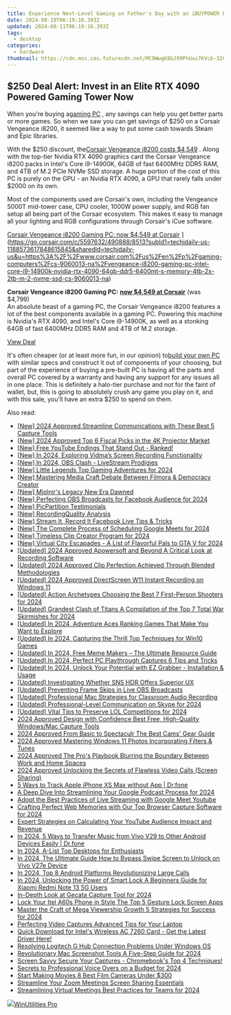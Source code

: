 ```yaml
---
title: Experience Next-Level Gaming on Father's Day with an iBUYPOWER Powerhouse System
date: 2024-08-10T06:19:16.393Z
updated: 2024-08-11T06:19:16.393Z
tags:
  - desktop
categories:
  - hardware
thumbnail: https://cdn.mos.cms.futurecdn.net/MC9WwgK8bJ99PhUas7KVcb-320-80.png
---
```


## $250 Deal Alert: Invest in an Elite RTX 4090 Powered Gaming Tower Now

When you're buying a[gaming PC](https://www.tomshardware.com/best-picks/best-gaming-pcs) , any savings can help you get better parts or more games. So when we saw you can get savings of $250 on a Corsair Vengeance i8200, it seemed like a way to put some cash towards Steam and Epic libraries.  
  
 With the $250 discount, the[Corsair Vengeance i8200 costs $4,549](<https://go.corsair.com/c/5597632/490888/8513?subId1=techidaily-us-8264570696601945841&sharedId=techidaily-us&u=https%3A%2F%2Fwww.corsair.com%2Fus%2Fen%2Fp%2Fgaming-computers%2Fcs-9060013-na%2Fvengeance-i8200-gaming-pc-intel-core-i9-14900k-nvidia-rtx-4090-64gb-ddr5-6400mt-s-memory-4tb-2x-2tb-m-2-nvme-ssd-cs-9060013-na>) . Along with the top-tier Nvidia RTX 4090 graphics card the Corsair Vengeance i8200 packs in Intel's Core i9-14900K, 64GB of fast 6400MHz DDR5 RAM, and 4TB of M.2 PCIe NVMe SSD storage. A huge portion of the cost of this PC is purely on the GPU - an Nvidia RTX 4090, a GPU that rarely falls under $2000 on its own.

 Most of the components used are Corsair's own, including the Vengeance 5000T mid-tower case, CPU cooler, 1000W power supply, and RGB fan setup all being part of the Corsair ecosystem. This makes it easy to manage all your lighting and RGB configurations through Corsair's iCue software.

[Corsair Vengeance i8200 Gaming PC: now $4,549 at Corsair](https://cdn.mos.cms.futurecdn.net/qFGFuMoREq4hdpRChFtfQX-200-100.png "Corsair Vengeance i8200 Gaming PC: now $4,549 at Corsair") ](https://go.corsair.com/c/5597632/490888/8513?subId1=techidaily-us-1188573617848615845&sharedId=techidaily-us&u=https%3A%2F%2Fwww.corsair.com%2Fus%2Fen%2Fp%2Fgaming-computers%2Fcs-9060013-na%2Fvengeance-i8200-gaming-pc-intel-core-i9-14900k-nvidia-rtx-4090-64gb-ddr5-6400mt-s-memory-4tb-2x-2tb-m-2-nvme-ssd-cs-9060013-na)

**Corsair Vengeance i8200 Gaming PC:** [**now $4,549 at Corsair**](https://go.corsair.com/c/5597632/490888/8513?subId1=techidaily-us-5139446157244018078&sharedId=techidaily-us&u=https%3A%2F%2Fwww.corsair.com%2Fus%2Fen%2Fp%2Fgaming-computers%2Fcs-9060013-na%2Fvengeance-i8200-gaming-pc-intel-core-i9-14900k-nvidia-rtx-4090-64gb-ddr5-6400mt-s-memory-4tb-2x-2tb-m-2-nvme-ssd-cs-9060013-na) (was $4,799)  
 An absolute beast of a gaming PC, the Corsair Vengeance i8200 features a lot of the best components available in a gaming PC. Powering this machine is Nvidia's RTX 4090, and Intel's Core i9-14900K, as well as a stonking 64GB of fast 6400MHz DDR5 RAM and 4TB of M.2 storage.

[View Deal](https://go.corsair.com/c/5597632/490888/8513?subId1=techidaily-us-1188573617848615845&sharedId=techidaily-us&u=https%3A%2F%2Fwww.corsair.com%2Fus%2Fen%2Fp%2Fgaming-computers%2Fcs-9060013-na%2Fvengeance-i8200-gaming-pc-intel-core-i9-14900k-nvidia-rtx-4090-64gb-ddr5-6400mt-s-memory-4tb-2x-2tb-m-2-nvme-ssd-cs-9060013-na)

 It's often cheaper (or at least more fun, in our opinion) to[build your own PC](https://www.tomshardware.com/best-picks/best-pc-builds-gaming) with similar specs and construct it out of components of your choosing, but part of the experience of buying a pre-built PC is having all the parts and overall PC covered by a warranty and having any support for any issues all in one place. This is definitely a halo-tier purchase and not for the faint of wallet, but, this is going to absolutely crush any game you play on it, and with this sale, you'll have an extra $250 to spend on them.

<ins class="adsbygoogle"
     style="display:block"
     data-ad-format="autorelaxed"
     data-ad-client="ca-pub-7571918770474297"
     data-ad-slot="1223367746"></ins>



<ins class="adsbygoogle"
     style="display:block"
     data-ad-client="ca-pub-7571918770474297"
     data-ad-slot="8358498916"
     data-ad-format="auto"
     data-full-width-responsive="true"></ins>

<span class="atpl-alsoreadstyle">Also read:</span>
<div><ul>
<li><a href="https://desktop-recording.techidaily.com/new-2024-approved-streamline-communications-with-these-best-5-capture-tools/"><u>[New] 2024 Approved  Streamline Communications with These Best 5 Capture Tools</u></a></li>
<li><a href="https://fox-helps.techidaily.com/new-2024-approved-top-6-fiscal-picks-in-the-4k-projector-market/"><u>[New] 2024 Approved  Top 6 Fiscal Picks in the 4K Projector Market</u></a></li>
<li><a href="https://facebook-video-share.techidaily.com/new-free-youtube-endings-that-stand-out-ranked/"><u>[New] Free YouTube Endings That Stand Out - Ranked!</u></a></li>
<li><a href="https://desktop-recording.techidaily.com/new-in-2024-exploring-vidmas-screen-recording-functionality/"><u>[New] In 2024, Exploring Vidma’s Screen Recording Functionality</u></a></li>
<li><a href="https://desktop-recording.techidaily.com/new-in-2024-obs-clash-livestream-prodigies/"><u>[New] In 2024, OBS Clash - LiveStream Prodigies</u></a></li>
<li><a href="https://desktop-recording.techidaily.com/new-little-legends-top-gaming-adventures-for-2024/"><u>[New] Little Legends  Top Gaming Adventures for 2024</u></a></li>
<li><a href="https://desktop-recording.techidaily.com/new-mastering-media-craft-debate-between-filmora-and-democracy-creator/"><u>[New] Mastering Media Craft  Debate Between Filmora & Democracy Creator</u></a></li>
<li><a href="https://desktop-recording.techidaily.com/new-mjolnirs-legacy-new-era-dawned/"><u>[New] Mjolnir's Legacy  New Era Dawned</u></a></li>
<li><a href="https://desktop-recording.techidaily.com/new-perfecting-obs-broadcasts-for-facebook-audience-for-2024/"><u>[New] Perfecting OBS Broadcasts for Facebook Audience for 2024</u></a></li>
<li><a href="https://desktop-recording.techidaily.com/new-picpartition-testimonials/"><u>[New] PicPartition Testimonials</u></a></li>
<li><a href="https://desktop-recording.techidaily.com/new-recordingquality-analysis/"><u>[New] RecordingQuality Analysis</u></a></li>
<li><a href="https://desktop-recording.techidaily.com/new-stream-it-record-it-facebook-live-tips-and-tricks/"><u>[New] Stream It, Record It  Facebook Live Tips & Tricks</u></a></li>
<li><a href="https://desktop-recording.techidaily.com/new-the-complete-process-of-scheduling-google-meets-for-2024/"><u>[New] The Complete Process of Scheduling Google Meets for 2024</u></a></li>
<li><a href="https://desktop-recording.techidaily.com/new-timeless-clip-creator-program-for-2024/"><u>[New] Timeless Clip Creator Program for 2024</u></a></li>
<li><a href="https://desktop-recording.techidaily.com/new-virtual-city-escapades-a-list-of-flavorful-pals-to-gta-v-for-2024/"><u>[New] Virtual City Escapades - A List of Flavorful Pals to GTA V for 2024</u></a></li>
<li><a href="https://desktop-recording.techidaily.com/updated-2024-approved-apowersoft-and-beyond-a-critical-look-at-recording-software/"><u>[Updated] 2024 Approved  Apowersoft and Beyond  A Critical Look at Recording Software</u></a></li>
<li><a href="https://desktop-recording.techidaily.com/updated-2024-approved-clip-perfection-achieved-through-blended-methodologies/"><u>[Updated] 2024 Approved  Clip Perfection Achieved Through Blended Methodologies</u></a></li>
<li><a href="https://desktop-recording.techidaily.com/updated-2024-approved-directscreen-w11-instant-recording-on-windows-11/"><u>[Updated] 2024 Approved  DirectScreen W11  Instant Recording on Windows 11</u></a></li>
<li><a href="https://desktop-recording.techidaily.com/updated-action-archetypes-choosing-the-best-7-first-person-shooters-for-2024/"><u>[Updated] Action Archetypes  Choosing the Best 7 First-Person Shooters for 2024</u></a></li>
<li><a href="https://desktop-recording.techidaily.com/updated-grandest-clash-of-titans-a-compilation-of-the-top-7-total-war-skirmishes-for-2024/"><u>[Updated] Grandest Clash of Titans  A Compilation of the Top 7 Total War Skirmishes for 2024</u></a></li>
<li><a href="https://desktop-recording.techidaily.com/updated-in-2024-adventure-aces-ranking-games-that-make-you-want-to-explore/"><u>[Updated] In 2024, Adventure Aces  Ranking Games That Make You Want to Explore</u></a></li>
<li><a href="https://desktop-recording.techidaily.com/updated-in-2024-capturing-the-thrill-top-techniques-for-win10-games/"><u>[Updated] In 2024, Capturing the Thrill  Top Techniques for Win10 Games</u></a></li>
<li><a href="https://fox-friendly.techidaily.com/updated-in-2024-free-meme-makers-the-ultimate-resource-guide/"><u>[Updated] In 2024, Free Meme Makers – The Ultimate Resource Guide</u></a></li>
<li><a href="https://desktop-recording.techidaily.com/updated-in-2024-perfect-pc-playthrough-captures-6-tips-and-tricks/"><u>[Updated] In 2024, Perfect PC Playthrough Captures  6 Tips and Tricks</u></a></li>
<li><a href="https://desktop-recording.techidaily.com/updated-in-2024-unlock-your-potential-with-ez-grabber-installation-and-usage/"><u>[Updated] In 2024, Unlock Your Potential with EZ Grabber - Installation & Usage</u></a></li>
<li><a href="https://extra-guidance.techidaily.com/updated-investigating-whether-sns-hdr-offers-superior-ux/"><u>[Updated] Investigating Whether SNS HDR Offers Superior UX</u></a></li>
<li><a href="https://desktop-recording.techidaily.com/updated-preventing-frame-skips-in-live-obs-broadcasts/"><u>[Updated] Preventing Frame Skips in Live OBS Broadcasts</u></a></li>
<li><a href="https://desktop-recording.techidaily.com/updated-professional-mac-strategies-for-classroom-audio-recording/"><u>[Updated] Professional Mac Strategies for Classroom Audio Recording</u></a></li>
<li><a href="https://desktop-recording.techidaily.com/updated-professional-level-communication-on-skype-for-2024/"><u>[Updated] Professional-Level Communication on Skype for 2024</u></a></li>
<li><a href="https://desktop-recording.techidaily.com/updated-vital-tips-to-preserve-lol-competitions-for-2024/"><u>[Updated] Vital Tips to Preserve LOL Competitions for 2024</u></a></li>
<li><a href="https://desktop-recording.techidaily.com/2024-approved-design-with-confidence-best-free-high-quality-windowsmac-capture-tools/"><u>2024 Approved  Design with Confidence  Best Free, High-Quality Windows/Mac Capture Tools</u></a></li>
<li><a href="https://fox-http.techidaily.com/2024-approved-from-basic-to-spectaculr-the-best-cams-gear-guide/"><u>2024 Approved  From Basic to Spectaculr  The Best Cams' Gear Guide</u></a></li>
<li><a href="https://fox-glue.techidaily.com/2024-approved-mastering-windows-11-photos-incorporating-filters-and-tunes/"><u>2024 Approved  Mastering Windows 11 Photos  Incorporating Filters & Tunes</u></a></li>
<li><a href="https://desktop-recording.techidaily.com/2024-approved-the-pros-playbook-blurring-the-boundary-between-work-and-home-spaces/"><u>2024 Approved  The Pro's Playbook  Blurring the Boundary Between Work and Home Spaces</u></a></li>
<li><a href="https://desktop-recording.techidaily.com/2024-approved-unlocking-the-secrets-of-flawless-video-calls-screen-sharing/"><u>2024 Approved  Unlocking the Secrets of Flawless Video Calls (Screen Sharing)</u></a></li>
<li><a href="https://ios-location-track.techidaily.com/5-ways-to-track-apple-iphone-xs-max-without-app-drfone-by-drfone-virtual-ios/"><u>5 Ways to Track Apple iPhone XS Max without App | Dr.fone</u></a></li>
<li><a href="https://extra-lessons.techidaily.com/a-deep-dive-into-streamlining-your-google-podcast-process-for-2024/"><u>A Deep Dive Into Streamlining Your Google Podcast Process for 2024</u></a></li>
<li><a href="https://youtube-zero.techidaily.com/-the-best-practices-of-live-streaming-with-google-meet-youtube/"><u>Adopt the Best Practices of Live Streaming with Google Meet Youtube</u></a></li>
<li><a href="https://digital-screen-recording.techidaily.com/crafting-perfect-web-memories-with-our-top-browser-capture-software-for-2024/"><u>Crafting Perfect Web Memories with Our Top Browser Capture Software for 2024</u></a></li>
<li><a href="https://youtube-lab.techidaily.com/t-strategies-on-calculating-your-youtube-audience-impact-and-revenue/"><u>Expert Strategies on Calculating Your YouTube Audience Impact and Revenue</u></a></li>
<li><a href="https://android-transfer.techidaily.com/in-2024-5-ways-to-transfer-music-from-vivo-v29-to-other-android-devices-easily-drfone-by-drfone-transfer-from-android-transfer-from-android/"><u>In 2024, 5 Ways to Transfer Music from Vivo V29 to Other Android Devices Easily | Dr.fone</u></a></li>
<li><a href="https://fox-friendly.techidaily.com/in-2024-a-list-top-desktops-for-enthusiasts/"><u>In 2024, A-List Top Desktops for Enthusiasts</u></a></li>
<li><a href="https://android-unlock.techidaily.com/in-2024-the-ultimate-guide-how-to-bypass-swipe-screen-to-unlock-on-vivo-v27e-device-by-drfone-android/"><u>In 2024, The Ultimate Guide How to Bypass Swipe Screen to Unlock on Vivo V27e Device</u></a></li>
<li><a href="https://desktop-recording.techidaily.com/in-2024-top-8-android-platforms-revolutionizing-large-calls/"><u>In 2024, Top 8 Android Platforms Revolutionizing Large Calls</u></a></li>
<li><a href="https://unlock-android.techidaily.com/in-2024-unlocking-the-power-of-smart-lock-a-beginners-guide-for-xiaomi-redmi-note-13-5g-users-by-drfone-android/"><u>In 2024, Unlocking the Power of Smart Lock A Beginners Guide for Xiaomi Redmi Note 13 5G Users</u></a></li>
<li><a href="https://desktop-recording.techidaily.com/in-depth-look-at-gecata-capture-tool-for-2024/"><u>In-Depth Look at Gecata Capture Tool for 2024</u></a></li>
<li><a href="https://unlock-android.techidaily.com/lock-your-itel-a60s-phone-in-style-the-top-5-gesture-lock-screen-apps-by-drfone-android/"><u>Lock Your Itel A60s Phone in Style The Top 5 Gesture Lock Screen Apps</u></a></li>
<li><a href="https://instagram-video-recordings.techidaily.com/master-the-craft-of-mega-viewership-growth-5-strategies-for-success-for-2024/"><u>Master the Craft of Mega Viewership Growth  5 Strategies for Success for 2024</u></a></li>
<li><a href="https://desktop-recording.techidaily.com/perfecting-video-captures-advanced-tips-for-your-laptop/"><u>Perfecting Video Captures  Advanced Tips for Your Laptop</u></a></li>
<li><a href="https://hardware-updates.techidaily.com/quick-download-for-intels-wireless-ac-7260-card-get-the-latest-driver-here/"><u>Quick Download for Intel's Wireless AC 7260 Card - Get the Latest Driver Here!</u></a></li>
<li><a href="https://win-answers.techidaily.com/resolving-logitech-g-hub-connection-problems-under-windows-os/"><u>Resolving Logitech G Hub Connection Problems Under Windows OS</u></a></li>
<li><a href="https://desktop-recording.techidaily.com/revolutionary-mac-screenshot-tools-a-five-step-guide-for-2024/"><u>Revolutionary Mac Screenshot Tools  A Five-Step Guide for 2024</u></a></li>
<li><a href="https://desktop-recording.techidaily.com/1715701171423-screen-savvy-secure-your-captures-chromebooks-top-4-techniques/"><u>Screen Savvy  Secure Your Captures - Chromebook's Top 4 Techniques!</u></a></li>
<li><a href="https://desktop-recording.techidaily.com/secrets-to-professional-voice-overs-on-a-budget-for-2024/"><u>Secrets to Professional Voice Overs on a Budget for 2024</u></a></li>
<li><a href="https://extra-tips.techidaily.com/start-making-movies-8-best-film-cameras-under-300/"><u>Start Making Movies  8 Best Film Cameras Under $300</u></a></li>
<li><a href="https://desktop-recording.techidaily.com/streamline-your-zoom-meetings-screen-sharing-essentials/"><u>Streamline Your Zoom Meetings  Screen Sharing Essentials</u></a></li>
<li><a href="https://desktop-recording.techidaily.com/streamlining-virtual-meetings-best-practices-for-teams-for-2024/"><u>Streamlining Virtual Meetings  Best Practices for Teams for 2024</u></a></li>
</ul></div>

<!-- affiliate ads begin -->
<a href="https://secure.2checkout.com/order/checkout.php?PRODS=4665597&QTY=1&AFFILIATE=108875&CART=1"><img src="https://www.pcclean.io/wp-content/uploads/2018/03/winutilities-box-130521.png" border="0">WinUtilities Pro</a>
<!-- affiliate ads end -->
